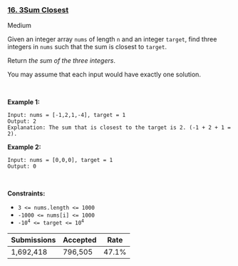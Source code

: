 ### [16. 3Sum Closest](https://leetcode.com/problems/3sum-closest)

Medium

Given an integer array `` nums `` of length `` n `` and an integer `` target ``, find three integers in `` nums `` such that the sum is closest to `` target ``.

Return _the sum of the three integers_.

You may assume that each input would have exactly one solution.

 

__Example 1:__

```
Input: nums = [-1,2,1,-4], target = 1
Output: 2
Explanation: The sum that is closest to the target is 2. (-1 + 2 + 1 = 2).
```

__Example 2:__

```
Input: nums = [0,0,0], target = 1
Output: 0
```

 

__Constraints:__

*   `` 3 <= nums.length <= 1000 ``
*   `` -1000 <= nums[i] <= 1000 ``
*   <code>-10<sup>4</sup> <= target <= 10<sup>4</sup></code>

| Submissions    | Accepted     | Rate   |
| -------------- | ------------ | ------ |
| 1,692,418 | 796,505 | 47.1% |